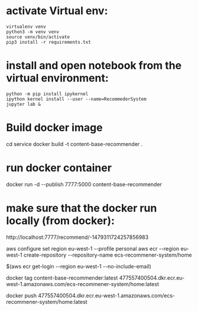 # activate Virtual env:

```
virtualenv venv
python3 -m venv venv
source venv/bin/activate
pip3 install -r requirements.txt 
```
# install and open notebook from the virtual environment:
```
python -m pip install ipykernel
ipython kernel install --user --name=RecommederSystem
jupyter lab &
```
# Build docker image
cd service
docker build -t content-base-recommender .
# run docker container
docker run -d --publish 7777:5000 content-base-recommender

# make sure that the docker run locally (from docker):
http://localhost:7777/recommend/-1479311724257856983


aws configure set region eu-west-1 --profile personal
aws ecr  --region eu-west-1 create-repository --repository-name ecs-recommener-system/home

$(aws ecr get-login  --region eu-west-1 --no-include-email)

docker tag content-base-recommender:latest 477557400504.dkr.ecr.eu-west-1.amazonaws.com/ecs-recommener-system/home:latest

docker push 477557400504.dkr.ecr.eu-west-1.amazonaws.com/ecs-recommener-system/home:latest
